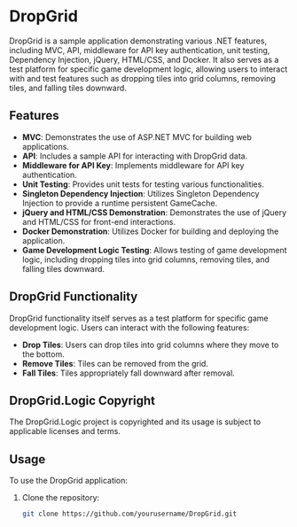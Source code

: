# DropGrid

DropGrid is a sample application demonstrating various .NET features, including MVC, API, middleware for API key authentication, unit testing, Dependency Injection, jQuery, HTML/CSS, and Docker. It also serves as a test platform for specific game development logic, allowing users to interact with and test features such as dropping tiles into grid columns, removing tiles, and falling tiles downward.

## Features

- **MVC**: Demonstrates the use of ASP.NET MVC for building web applications.
- **API**: Includes a sample API for interacting with DropGrid data.
- **Middleware for API Key**: Implements middleware for API key authentication.
- **Unit Testing**: Provides unit tests for testing various functionalities.
- **Singleton Dependency Injection**: Utilizes Singleton Dependency Injection to provide a runtime persistent GameCache.
- **jQuery and HTML/CSS Demonstration**: Demonstrates the use of jQuery and HTML/CSS for front-end interactions.
- **Docker Demonstration**: Utilizes Docker for building and deploying the application.
- **Game Development Logic Testing**: Allows testing of game development logic, including dropping tiles into grid columns, removing tiles, and falling tiles downward.

## DropGrid Functionality

DropGrid functionality itself serves as a test platform for specific game development logic. Users can interact with the following features:

- **Drop Tiles**: Users can drop tiles into grid columns where they move to the bottom.
- **Remove Tiles**: Tiles can be removed from the grid.
- **Fall Tiles**: Tiles appropriately fall downward after removal.

## DropGrid.Logic Copyright

The DropGrid.Logic project is copyrighted and its usage is subject to applicable licenses and terms.

## Usage

To use the DropGrid application:

1. Clone the repository:

   ```bash
   git clone https://github.com/yourusername/DropGrid.git
